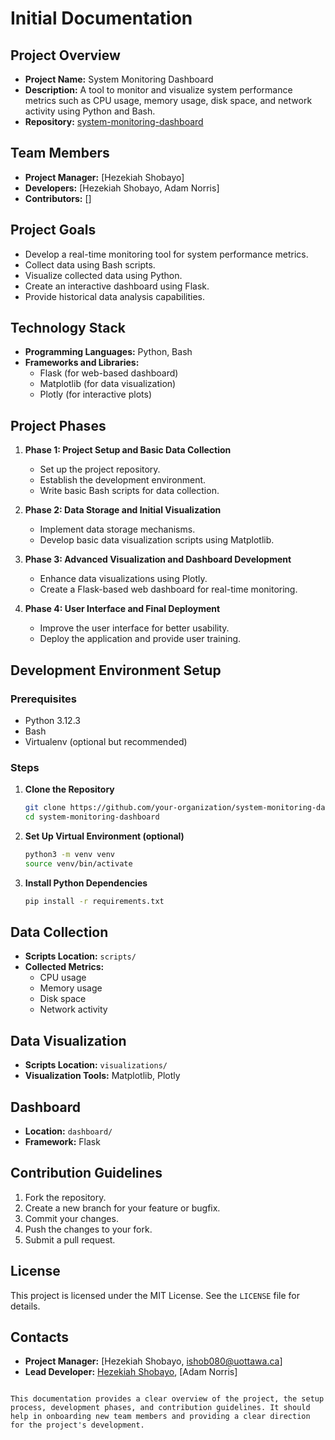 
# Initial Documentation

## Project Overview
- **Project Name:** System Monitoring Dashboard
- **Description:** A tool to monitor and visualize system performance metrics such as CPU usage, memory usage, disk space, and network activity using Python and Bash.
- **Repository:** [system-monitoring-dashboard](https://github.com/uottawa-developer-team/system-monitoring-dashboard)

## Team Members
- **Project Manager:** [Hezekiah Shobayo]
- **Developers:** [Hezekiah Shobayo, Adam Norris]
- **Contributors:** []

## Project Goals
- Develop a real-time monitoring tool for system performance metrics.
- Collect data using Bash scripts.
- Visualize collected data using Python.
- Create an interactive dashboard using Flask.
- Provide historical data analysis capabilities.

## Technology Stack
- **Programming Languages:** Python, Bash
- **Frameworks and Libraries:**
  - Flask (for web-based dashboard)
  - Matplotlib (for data visualization)
  - Plotly (for interactive plots)

## Project Phases
1. **Phase 1: Project Setup and Basic Data Collection**
   - Set up the project repository.
   - Establish the development environment.
   - Write basic Bash scripts for data collection.

2. **Phase 2: Data Storage and Initial Visualization**
   - Implement data storage mechanisms.
   - Develop basic data visualization scripts using Matplotlib.

3. **Phase 3: Advanced Visualization and Dashboard Development**
   - Enhance data visualizations using Plotly.
   - Create a Flask-based web dashboard for real-time monitoring.

4. **Phase 4: User Interface and Final Deployment**
   - Improve the user interface for better usability.
   - Deploy the application and provide user training.

## Development Environment Setup
### Prerequisites
- Python 3.12.3
- Bash
- Virtualenv (optional but recommended)

### Steps
1. **Clone the Repository**
   ```bash
   git clone https://github.com/your-organization/system-monitoring-dashboard.git
   cd system-monitoring-dashboard
   ```

2. **Set Up Virtual Environment (optional)**
   ```bash
   python3 -m venv venv
   source venv/bin/activate
   ```

3. **Install Python Dependencies**
   ```bash
   pip install -r requirements.txt
   ```

## Data Collection
- **Scripts Location:** `scripts/`
- **Collected Metrics:**
  - CPU usage
  - Memory usage
  - Disk space
  - Network activity

## Data Visualization
- **Scripts Location:** `visualizations/`
- **Visualization Tools:** Matplotlib, Plotly

## Dashboard
- **Location:** `dashboard/`
- **Framework:** Flask

## Contribution Guidelines
1. Fork the repository.
2. Create a new branch for your feature or bugfix.
3. Commit your changes.
4. Push the changes to your fork.
5. Submit a pull request.

## License
This project is licensed under the MIT License. See the `LICENSE` file for details.

## Contacts
- **Project Manager:** [Hezekiah Shobayo, ishob080@uottawa.ca]
- **Lead Developer:** [Hezekiah Shobayo](https://www.linkedin/in/hezekiah-shobayo/), [Adam Norris]
```

This documentation provides a clear overview of the project, the setup process, development phases, and contribution guidelines. It should help in onboarding new team members and providing a clear direction for the project's development.
